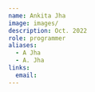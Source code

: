 ```yaml
---
name: Ankita Jha 
image: images/
description: Oct. 2022
role: programmer
aliases:
  - A Jha
  - A. Jha
links:
  email: 
---
```


